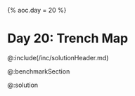 {%
aoc.day = 20
%}

# Day 20: Trench Map

@:include(/inc/solutionHeader.md)

@:benchmarkSection

@:solution